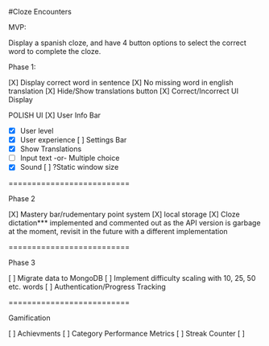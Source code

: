 #Cloze Encounters

MVP:

Display a spanish cloze, and have 4 button options to select the correct word to complete the cloze.

Phase 1:

[X] Display correct word in sentence
[X] No missing word in english translation
[X] Hide/Show translations button
[X] Correct/Incorrect UI Display

POLISH UI
[X] User Info Bar
- [X] User level
- [X] User experience
[ ] Settings Bar
- [X] Show Translations
- [ ] Input text -or- Multiple choice
- [X] Sound
[ ] ?Static window size

==========================

Phase 2

[X] Mastery bar/rudementary point system
[X] local storage
[X] Cloze dictation*** implemented and commented out as the API version is garbage at the moment, revisit in the future with a different implementation

==========================

Phase 3

[ ] Migrate data to MongoDB
[ ] Implement difficulty scaling with 10, 25, 50 etc. words
[ ] Authentication/Progress Tracking


==========================

Gamification

[ ] Achievments
[ ] Category Performance Metrics
[ ] Streak Counter
[ ] 